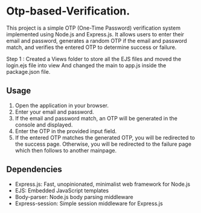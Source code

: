 # Otp-based-Verification.
This project is a simple OTP (One-Time Password) verification system implemented using Node.js and Express.js. It allows users to enter their email and password, generates a random OTP if the email and password match, and verifies the entered OTP to determine success or failure.

Step 1 : Created a Views folder to store all the EJS files and moved the login.ejs file into view And changed the main to app.js inside the package.json file.


## Usage

1. Open the application in your browser.
2. Enter your email and password.
3. If the email and password match, an OTP will be generated in the console and displayed.
4. Enter the OTP in the provided input field.
5. If the entered OTP matches the generated OTP, you will be redirected to the success page. Otherwise, you will be redirected to the failure page which then follows to another mainpage.

## Dependencies

- Express.js: Fast, unopinionated, minimalist web framework for Node.js
- EJS: Embedded JavaScript templates
- Body-parser: Node.js body parsing middleware
- Express-session: Simple session middleware for Express.js
